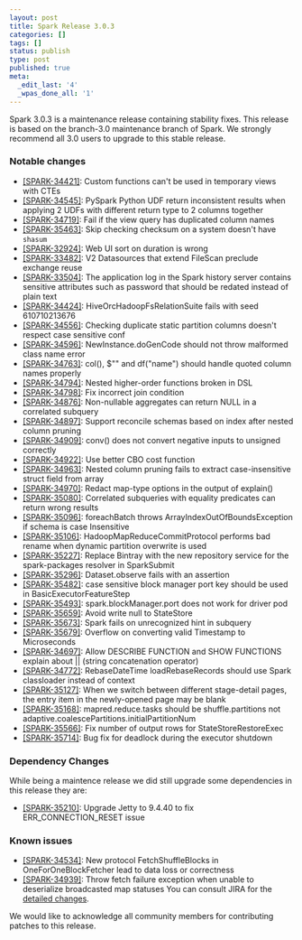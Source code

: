 ```yaml
---
layout: post
title: Spark Release 3.0.3
categories: []
tags: []
status: publish
type: post
published: true
meta:
  _edit_last: '4'
  _wpas_done_all: '1'
---
```


Spark 3.0.3 is a maintenance release containing stability fixes. This release is based on the branch-3.0 maintenance branch of Spark. We strongly recommend all 3.0 users to upgrade to this stable release.

### Notable changes

  - [[SPARK-34421]](https://issues.apache.org/jira/browse/SPARK-34421): Custom functions can't be used in temporary views with CTEs
  - [[SPARK-34545]](https://issues.apache.org/jira/browse/SPARK-34545): PySpark Python UDF return inconsistent results when applying 2 UDFs with different return type to 2 columns together
  - [[SPARK-34719]](https://issues.apache.org/jira/browse/SPARK-34719): Fail if the view query has duplicated column names
  - [[SPARK-35463]](https://issues.apache.org/jira/browse/SPARK-35463): Skip checking checksum on a system doesn't have `shasum`
  - [[SPARK-32924]](https://issues.apache.org/jira/browse/SPARK-32924): Web UI sort on duration is wrong
  - [[SPARK-33482]](https://issues.apache.org/jira/browse/SPARK-33482): V2 Datasources that extend FileScan preclude exchange reuse
  - [[SPARK-33504]](https://issues.apache.org/jira/browse/SPARK-33504): The application log in the Spark history server contains sensitive attributes such as password that should be redated instead of plain text
  - [[SPARK-34424]](https://issues.apache.org/jira/browse/SPARK-34424): HiveOrcHadoopFsRelationSuite fails with seed 610710213676
  - [[SPARK-34556]](https://issues.apache.org/jira/browse/SPARK-34556): Checking duplicate static partition columns doesn't respect case sensitive conf
  - [[SPARK-34596]](https://issues.apache.org/jira/browse/SPARK-34596): NewInstance.doGenCode should not throw malformed class name error
  - [[SPARK-34763]](https://issues.apache.org/jira/browse/SPARK-34763): col(), $"<name>" and df("name") should handle quoted column names properly
  - [[SPARK-34794]](https://issues.apache.org/jira/browse/SPARK-34794): Nested higher-order functions broken in DSL
  - [[SPARK-34798]](https://issues.apache.org/jira/browse/SPARK-34798): Fix incorrect join condition
  - [[SPARK-34876]](https://issues.apache.org/jira/browse/SPARK-34876): Non-nullable aggregates can return NULL in a correlated subquery
  - [[SPARK-34897]](https://issues.apache.org/jira/browse/SPARK-34897): Support reconcile schemas based on index after nested column pruning
  - [[SPARK-34909]](https://issues.apache.org/jira/browse/SPARK-34909): conv() does not convert negative inputs to unsigned correctly
  - [[SPARK-34922]](https://issues.apache.org/jira/browse/SPARK-34922): Use better CBO cost function
  - [[SPARK-34963]](https://issues.apache.org/jira/browse/SPARK-34963): Nested column pruning fails to extract case-insensitive struct field from array
  - [[SPARK-34970]](https://issues.apache.org/jira/browse/SPARK-34970): Redact map-type options in the output of explain()
  - [[SPARK-35080]](https://issues.apache.org/jira/browse/SPARK-35080): Correlated subqueries with equality predicates can return wrong results
  - [[SPARK-35096]](https://issues.apache.org/jira/browse/SPARK-35096): foreachBatch throws ArrayIndexOutOfBoundsException if schema is case Insensitive
  - [[SPARK-35106]](https://issues.apache.org/jira/browse/SPARK-35106): HadoopMapReduceCommitProtocol performs bad rename when dynamic partition overwrite is used
  - [[SPARK-35227]](https://issues.apache.org/jira/browse/SPARK-35227): Replace Bintray with the new repository service for the spark-packages resolver in SparkSubmit
  - [[SPARK-35296]](https://issues.apache.org/jira/browse/SPARK-35296): Dataset.observe fails with an assertion
  - [[SPARK-35482]](https://issues.apache.org/jira/browse/SPARK-35482): case sensitive block manager port key should be used in BasicExecutorFeatureStep
  - [[SPARK-35493]](https://issues.apache.org/jira/browse/SPARK-35493): spark.blockManager.port does not work for driver pod
  - [[SPARK-35659]](https://issues.apache.org/jira/browse/SPARK-35659): Avoid write null to StateStore
  - [[SPARK-35673]](https://issues.apache.org/jira/browse/SPARK-35673): Spark fails on unrecognized hint in subquery
  - [[SPARK-35679]](https://issues.apache.org/jira/browse/SPARK-35679): Overflow on converting valid Timestamp to Microseconds
  - [[SPARK-34697]](https://issues.apache.org/jira/browse/SPARK-34697): Allow DESCRIBE FUNCTION and SHOW FUNCTIONS explain about || (string concatenation operator)
  - [[SPARK-34772]](https://issues.apache.org/jira/browse/SPARK-34772): RebaseDateTime loadRebaseRecords should use Spark classloader instead of context
  - [[SPARK-35127]](https://issues.apache.org/jira/browse/SPARK-35127): When we switch between different stage-detail pages, the entry item in the newly-opened page may be blank
  - [[SPARK-35168]](https://issues.apache.org/jira/browse/SPARK-35168): mapred.reduce.tasks should be shuffle.partitions not adaptive.coalescePartitions.initialPartitionNum
  - [[SPARK-35566]](https://issues.apache.org/jira/browse/SPARK-35566): Fix number of output rows for StateStoreRestoreExec
  - [[SPARK-35714]](https://issues.apache.org/jira/browse/SPARK-35714): Bug fix for deadlock during the executor shutdown

### Dependency Changes

While being a maintence release we did still upgrade some dependencies in this release they are:
  - [[SPARK-35210]](https://issues.apache.org/jira/browse/SPARK-35210): Upgrade Jetty to 9.4.40 to fix ERR_CONNECTION_RESET issue

### Known issues
  - [[SPARK-34534]](https://issues.apache.org/jira/browse/SPARK-34534): New protocol FetchShuffleBlocks in OneForOneBlockFetcher lead to data loss or correctness
  - [[SPARK-34939]](https://issues.apache.org/jira/browse/SPARK-34939): Throw fetch failure exception when unable to deserialize broadcasted map statuses
You can consult JIRA for the [detailed changes](https://s.apache.org/spark-3.0.3).

We would like to acknowledge all community members for contributing patches to this release.

